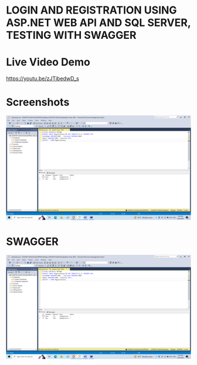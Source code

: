 # LOGIN AND REGISTRATION USING ASP.NET WEB API AND SQL SERVER, TESTING WITH SWAGGER

# Live Video Demo 
https://youtu.be/zJTibedwD_s


# Screenshots
![readme](https://github.com/shivanshsrii/LoginRegistrationApp/blob/master/Images/Screenshot%20(11).png)

# SWAGGER
![readme](https://github.com/shivanshsrii/LoginRegistrationApp/blob/master/Images/Screenshot%20(11).png)
